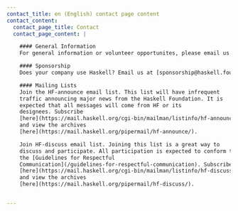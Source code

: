 ```yaml
---
contact_title: en (English) contact page content
contact_content:
  contact_page_title: Contact
  contact_page_content: |

    #### General Information
    For general information or volunteer opportunites, please email us at [contact@haskell.foundation](mailto:contact@haskell.foundation).

    #### Sponsorship
    Does your company use Haskell? Email us at [sponsorship@haskell.foundation](mailto:sponsorship@haskell.foundation) to join the conversation with other enterprise users of Haskell.

    #### Mailing Lists
    Join the HF-announce email list. This list will have infrequent
    traffic announcing major news from the Haskell Foundation. It is
    expected that all messages will come from HF or its
    designees. Subscribe
    [here](https://mail.haskell.org/cgi-bin/mailman/listinfo/hf-announce)
    and view the archives
    [here](https://mail.haskell.org/pipermail/hf-announce/).

    Join HF-discuss email list. Joining this list is a great way to
    discuss and participate. All participation is expected to conform to
    the [Guidelines for Respectful
    Communication](/guidelines-for-respectful-communication). Subscribe
    [here](https://mail.haskell.org/cgi-bin/mailman/listinfo/hf-discuss)
    and view the archives
    [here](https://mail.haskell.org/pipermail/hf-discuss/).


---
```

